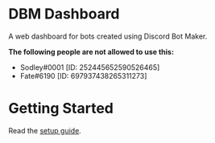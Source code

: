 # DBM Dashboard
A web dashboard for bots created using Discord Bot Maker.

**The following people are not allowed to use this:**
- Sodley#0001 [ID: 252445652590526465]
- Fate#6190 [ID: 697937438265311273]

# Getting Started
Read the [setup guide](https://github.com/TheRealPikachu/DBM-Dashboard/wiki/Setup-Guide).
